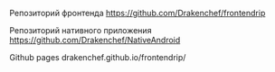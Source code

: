 Репозиторий фронтенда            https://github.com/Drakenchef/frontendrip

Репозиторий нативного приложения https://github.com/Drakenchef/NativeAndroid

 Github pages drakenchef.github.io/frontendrip/
